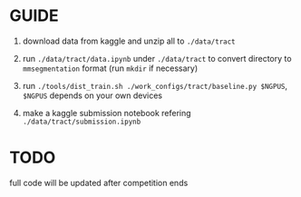 # GUIDE

1. download data from kaggle and unzip all to `./data/tract`

2. run `./data/tract/data.ipynb` under `./data/tract` to convert directory to `mmsegmentation` format (run `mkdir` if necessary)

3. run `./tools/dist_train.sh ./work_configs/tract/baseline.py $NGPUS`, `$NGPUS` depends on your own devices

4. make a kaggle submission notebook refering `./data/tract/submission.ipynb`


# TODO

full code will be updated after competition ends
